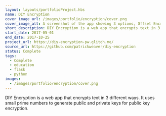 ```yaml
---
layout: layouts/portfolioProject.hbs
name: DIY Encryption
cover_image_url: /images/portfolio/encryption/cover.png
cover_image_alt: A screenshot of the app showing 3 options, Offset Encryption, Shared Key Encryption, and Public Key Encryption
short_description: DIY Encryption is a web app that encrypts text in 3 different ways. It uses small prime numbers to generate public and private keys for public key encryption.
start_date: 2017-05-01
end_date: 2017-10-25
project_url: https://diy-encryption-pw.glitch.me/
source_url: https://github.com/patrickweaver/diy-encryption
status: Complete
tags:
  - Complete
  - education
  - flask
  - python
images:
  - /images/portfolio/encryption/cover.png
---
```


DIY Encryption is a web app that encrypts text in 3 different ways. It uses small prime numbers to generate public and private keys for public key encryption.
